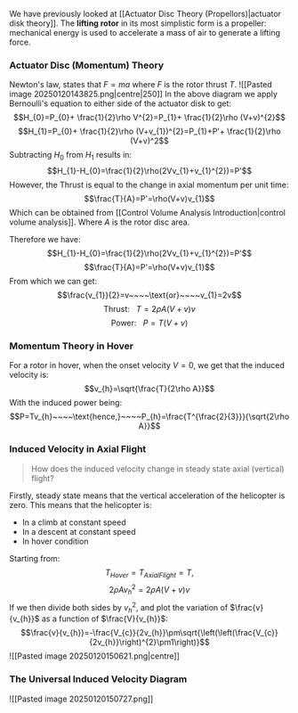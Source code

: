 We have previously looked at [[Actuator Disc Theory (Propellors)|actuator disk theory]].
The **lifting rotor** in its most simplistic form is a propeller: mechanical energy is used to accelerate a mass of air to generate a lifting force.
### Actuator Disc (Momentum) Theory
Newton's law, states that $F=ma$ where $F$ is the rotor thrust $T$.
![[Pasted image 20250120143825.png|centre|250]]
In the above diagram we apply Bernoulli's equation to either side of the actuator disk to get:
$$H_{0}=P_{0}+ \frac{1}{2}\rho V^{2}=P_{1}+ \frac{1}{2}\rho (V+v)^{2}$$
$$H_{1}=P_{0}+ \frac{1}{2}\rho (V+v_{1})^{2}=P_{1}+P'+ \frac{1}{2}\rho (V+v)^2$$
Subtracting $H_{0}$ from $H_{1}$ results in:
$$H_{1}-H_{0}=\frac{1}{2}\rho(2Vv_{1}+v_{1}^{2})=P'$$
However, the Thrust is equal to the change in axial momentum per unit time:
$$\frac{T}{A}=P'=\rho(V+v)v_{1}$$
Which can be obtained from [[Control Volume Analysis Introduction|control volume analysis]]. Where $A$ is the rotor disc area.


Therefore we have:
$$H_{1}-H_{0}=\frac{1}{2}\rho(2Vv_{1}+v_{1}^{2})=P'$$
$$\frac{T}{A}=P'=\rho(V+v)v_{1}$$
From which we can get:
$$\frac{v_{1}}{2}=v~~~~\text{or}~~~~v_{1}=2v$$
$$\text{Thrust:}~~~T=2\rho A(V+v)v$$
$$\text{Power:}~~~P=T(V+v)$$
### Momentum Theory in Hover
For a rotor in hover, when the onset velocity $V=0$, we get that the induced velocity is:
$$v_{h}=\sqrt{\frac{T}{2\rho A}}$$
With the induced power being:
$$P=Tv_{h}~~~~\text{hence,}~~~~P_{h}=\frac{T^{\frac{2}{3}}}{\sqrt{2\rho A}}$$
### Induced Velocity in Axial Flight
> How does the induced velocity change in steady state axial (vertical) flight?

Firstly, steady state means that the vertical acceleration of the helicopter is zero. This means that the helicopter is:
- In a climb at constant speed
- In a descent at constant speed
- In hover condition

Starting from:
$$T_{Hover}=T_{AxialFlight}=T,$$
$$2\rho Av_{h}^{2}=2\rho A(V+v)v$$
If we then divide both sides by $v_{h}^{2}$, and plot the variation of $\frac{v}{v_{h}}$ as a function of $\frac{V}{v_{h}}$:
$$\frac{v}{v_{h}}=-\frac{V_{c}}{2v_{h}}\pm\sqrt{\left(\left(\frac{V_{c}}{2v_{h}}\right)^{2}\pm1\right)}$$
![[Pasted image 20250120150621.png|centre]]
### The Universal Induced Velocity Diagram
![[Pasted image 20250120150727.png]]

